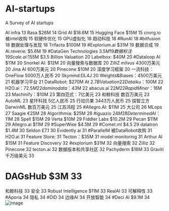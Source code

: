 # AI-startups
A Survey of AI startups


AI infra	13
Rasa $26M	14
Grid AI $18.6M	15
Hugging Face $15M	15
cnvrg.io 被intel收购	15
软硬件优化	15
GPU虚拟化	18
趋动科技	18
#RunAI	18
#bitfusion	18
数据处理与发现	18
Trifacta $100M	19
#Explorium.ai $31M	19
数据合成	19
Ai.reverie: $5.6M	19
#DataGen Technologies $3.5M	19
数据标注	19
Scale.ai :$155M  $3.5 Billion Valuation	20
Labelbox: $40M	20
#Dataloop AI $11M	20
Snorkel AI: $12M	20
向量搜索与数据库	20
ZilliZ milvus 4300万美元	20
Jina AI 600万美元	20
Pinecone $10M	20
深度学习框架	20
一流科技：OneFlow 5000万人民币	20
Skymind:DL4J	20
Weights&Biases：4500万美元	21
机器学习平台	21
DataRobot: $270M At $2.7B Valuation	22
Dataiku：$100M	22
H2O.ai：$72.5M	22
domino data：$43M	22
abacus.ai $22M	22
RapidMiner：$16M	23
Machinify：$10M	23
第四范式：7亿美元	23
和鲸科技 数百万美元	23
AutoML	23
星环科技 5亿人民币	25
行动贝果 3443万人民币	25
探智立方 DarwinML 数百万美元	25
江苏鸿程	25
#Allegro.AI: $11M	25
大公司	26
MLops	27
Saagie €25M	28
Algorithmia: $25M	28
#iguazio $24M	28
Determined AI：$11M	28
Spell $15M	29
Verta $10M	29
Fiddler Labs $10.2M	29
Pecan $11M	29
Allegro.ai  $11M	29
#SuperWise $4.5M	29
#Comet.ml $4.5	29
datatron $1.4M	30
Seldon £7.1	30
Evidently ai	31
#ParallelM 被DataRobot收购	31
H2O.ai	31
Feature Store:	31
Tecton：$35M	31
model monitoring	31
Arthur AI $15M	31
Feature Discovery	32
#explorium $31M	32
向量搜索	32
Zilliz	32
Pinecone	32
tecton.ai	32
数据版本和共享社区	32
Pachyderm $16M	33
Graviti 千万级美元	33
# DAGsHub $3M	33
和鲸科技	33
安全	33
Robust Intelligence $11M	33
RealAI	33
可解释性	33
#Aporia	34
隐私	34
#DID	34
边缘AI	34
开放智能	34
#Deci AI $9.1M	34
![image](https://user-images.githubusercontent.com/80093382/110087425-9a46d380-7dce-11eb-933a-1625ccd0e00a.png)
